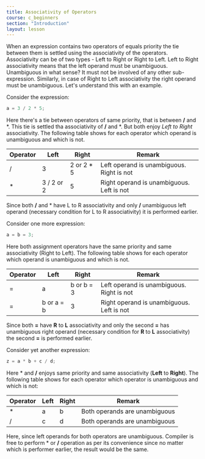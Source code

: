 ```yaml
---
title: Associativity of Operators
course: c_beginners
section: "Introduction"
layout: lesson
---
```


When an expression contains two operators of equals priority the tie between
them is settled using the associativity of the operators. Associativity can be
of two types - Left to Right or Right to Left. Left to Right associativity means
that the left operand must be unambiguous. Unambiguous in what sense? It must
not be involved of any other sub-expression. Similarly, in case of Right to Left
associativity the right operand must be unambiguous. Let's understand this with
an example.

Consider the expression:

```c
a = 3 / 2 * 5;
```

Here there's a tie between operators of same priority, that is between **/** and
*. This tie is settled tha associativity of **/** and *. But both enjoy _Left to
Right_ associativity. The following table shows for each operator which operand
is unambiguous and which is not.

| Operator | Left | Right | Remark |
| -------- | ---- | ----- | ------ |
| /        | 3    | 2 or 2 * 5 | Left operand is unambiguous. Right is not
| *        | 3 / 2 or 2 | 5 | Right operand is unambiguous. Left is not

Since both **/** and * have L to R associativity and only **/** unambiguous left
operand (necessary condition for L to R associativity) it is performed earlier.

Consider one more expression:

```c
a = b = 3;
```

Here both assignment operators have the same priority and same associativity
(Right to Left). The following table shows for each operator which operand is
unambiguous and which is not.

| Operator | Left | Right | Remark |
| -------- | ---- | ----- | ------ |
| =        | a    | b or b = 3 | Left operand is unambiguous. Right is not
| =        | b or a = b | 3 | Right operand is unambiguous. Left is not

Since both **=** have **R** to **L** associativity and only the second **=** has
unambiguous right operand (necessary condition for **R** to **L**
associativity) the second **=** is performed earlier.

Consider yet another expression:

```c
z = a * b + c / d;
```

Here * and **/** enjoys same priority and same associativity (**Left** to
**Right**). The following table shows for each operator which operator is
unambiguous and which is not:

| Operator | Left | Right | Remark |
| -------- | ---- | ----- | ------ |
| *        | a    | b     | Both operands are unambiguous
| /        | c    | d     | Both operands are unambiguous

Here, since left operands for both operators are unambiguous. Compiler is free
to perform * or **/** operation as per its convenience since no matter which is
performer earlier, the result would be the same.
